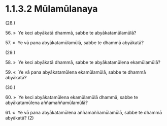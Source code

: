 # 1.1.3.2 Mūlamūlanaya

(28.)

56\. »  Ye keci abyākatā dhammā, sabbe te abyākatamūlamūlā?

57\. «  Ye vā pana abyākatamūlamūlā, sabbe te dhammā abyākatā?

(29.)

58\. »  Ye keci abyākatā dhammā, sabbe te abyākatamūlena ekamūlamūlā?

59\. «  Ye vā pana abyākatamūlena ekamūlamūlā, sabbe te dhammā abyākatā?

(30.)

60\. »  Ye keci abyākatamūlena ekamūlamūlā dhammā, sabbe te abyākatamūlena aññamaññamūlamūlā?

61\. «  Ye vā pana abyākatamūlena aññamaññamūlamūlā, sabbe te dhammā abyākatā? (2)
